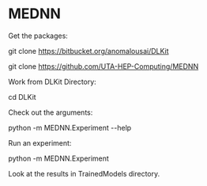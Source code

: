 # MEDNN

Get the packages:

git clone https://bitbucket.org/anomalousai/DLKit

git clone https://github.com/UTA-HEP-Computing/MEDNN


Work from DLKit Directory:

cd DLKit

Check out the arguments:

python -m MEDNN.Experiment --help


Run an experiment:

python -m MEDNN.Experiment


Look at the results in TrainedModels directory.